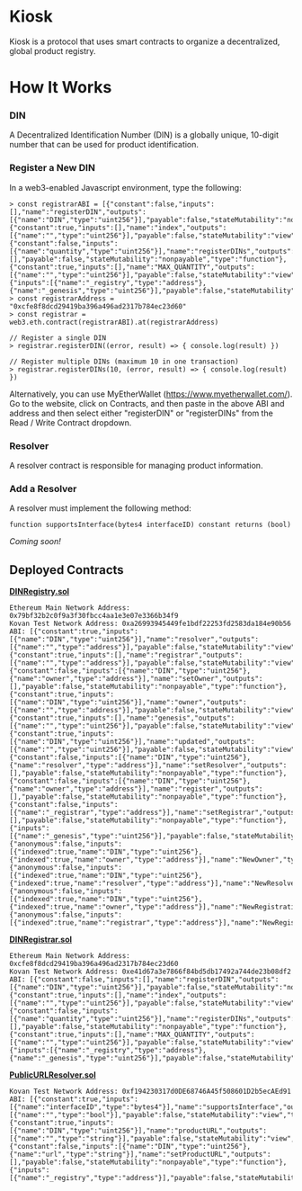 # Kiosk

Kiosk is a protocol that uses smart contracts to organize a decentralized, global product registry.

# How It Works

### DIN

A Decentralized Identification Number (DIN) is a globally unique, 10-digit number that can be used for product identification.

### Register a New DIN

In a web3-enabled Javascript environment, type the following:
```
> const registrarABI = [{"constant":false,"inputs":[],"name":"registerDIN","outputs":[{"name":"DIN","type":"uint256"}],"payable":false,"stateMutability":"nonpayable","type":"function"},{"constant":true,"inputs":[],"name":"index","outputs":[{"name":"","type":"uint256"}],"payable":false,"stateMutability":"view","type":"function"},{"constant":false,"inputs":[{"name":"quantity","type":"uint256"}],"name":"registerDINs","outputs":[],"payable":false,"stateMutability":"nonpayable","type":"function"},{"constant":true,"inputs":[],"name":"MAX_QUANTITY","outputs":[{"name":"","type":"uint256"}],"payable":false,"stateMutability":"view","type":"function"},{"inputs":[{"name":"_registry","type":"address"},{"name":"_genesis","type":"uint256"}],"payable":false,"stateMutability":"nonpayable","type":"constructor"}]
> const registrarAddress = "0xcfe8f8dcd29419ba396a496ad2317b784ec23d60"
> const registrar = web3.eth.contract(registrarABI).at(registrarAddress)

// Register a single DIN
> registrar.registerDIN((error, result) => { console.log(result) })

// Register multiple DINs (maximum 10 in one transaction)
> registrar.registerDINs(10, (error, result) => { console.log(result) })
```

Alternatively, you can use MyEtherWallet (https://www.myetherwallet.com/). Go to the website, click on Contracts, and then paste in the above ABI and address and then select either "registerDIN" or "registerDINs" from the Read / Write Contract dropdown.

### Resolver

A resolver contract is responsible for managing product information.

### Add a Resolver

A resolver must implement the following method:

```
function supportsInterface(bytes4 interfaceID) constant returns (bool)
```

*Coming soon!*

## Deployed Contracts

**[DINRegistry.sol](contracts/DINRegistry.sol)**
```
Ethereum Main Network Address: 0x79bf32b2c0f9a3f30fbcc4aa1e3e07e3366b34f9
Kovan Test Network Address: 0xa26993945449fe1bdf22253fd2583da184e90b56
ABI: [{"constant":true,"inputs":[{"name":"DIN","type":"uint256"}],"name":"resolver","outputs":[{"name":"","type":"address"}],"payable":false,"stateMutability":"view","type":"function"},{"constant":true,"inputs":[],"name":"registrar","outputs":[{"name":"","type":"address"}],"payable":false,"stateMutability":"view","type":"function"},{"constant":false,"inputs":[{"name":"DIN","type":"uint256"},{"name":"owner","type":"address"}],"name":"setOwner","outputs":[],"payable":false,"stateMutability":"nonpayable","type":"function"},{"constant":true,"inputs":[{"name":"DIN","type":"uint256"}],"name":"owner","outputs":[{"name":"","type":"address"}],"payable":false,"stateMutability":"view","type":"function"},{"constant":true,"inputs":[],"name":"genesis","outputs":[{"name":"","type":"uint256"}],"payable":false,"stateMutability":"view","type":"function"},{"constant":true,"inputs":[{"name":"DIN","type":"uint256"}],"name":"updated","outputs":[{"name":"","type":"uint256"}],"payable":false,"stateMutability":"view","type":"function"},{"constant":false,"inputs":[{"name":"DIN","type":"uint256"},{"name":"resolver","type":"address"}],"name":"setResolver","outputs":[],"payable":false,"stateMutability":"nonpayable","type":"function"},{"constant":false,"inputs":[{"name":"DIN","type":"uint256"},{"name":"owner","type":"address"}],"name":"register","outputs":[],"payable":false,"stateMutability":"nonpayable","type":"function"},{"constant":false,"inputs":[{"name":"_registrar","type":"address"}],"name":"setRegistrar","outputs":[],"payable":false,"stateMutability":"nonpayable","type":"function"},{"inputs":[{"name":"_genesis","type":"uint256"}],"payable":false,"stateMutability":"nonpayable","type":"constructor"},{"anonymous":false,"inputs":[{"indexed":true,"name":"DIN","type":"uint256"},{"indexed":true,"name":"owner","type":"address"}],"name":"NewOwner","type":"event"},{"anonymous":false,"inputs":[{"indexed":true,"name":"DIN","type":"uint256"},{"indexed":true,"name":"resolver","type":"address"}],"name":"NewResolver","type":"event"},{"anonymous":false,"inputs":[{"indexed":true,"name":"DIN","type":"uint256"},{"indexed":true,"name":"owner","type":"address"}],"name":"NewRegistration","type":"event"},{"anonymous":false,"inputs":[{"indexed":true,"name":"registrar","type":"address"}],"name":"NewRegistrar","type":"event"}]
```

**[DINRegistrar.sol](contracts/DINRegistrar.sol)**
```
Ethereum Main Network Address: 0xcfe8f8dcd29419ba396a496ad2317b784ec23d60
Kovan Test Network Address: 0xe41d67a3e7866f84bd5db17492a744de23b08df2
ABI: [{"constant":false,"inputs":[],"name":"registerDIN","outputs":[{"name":"DIN","type":"uint256"}],"payable":false,"stateMutability":"nonpayable","type":"function"},{"constant":true,"inputs":[],"name":"index","outputs":[{"name":"","type":"uint256"}],"payable":false,"stateMutability":"view","type":"function"},{"constant":false,"inputs":[{"name":"quantity","type":"uint256"}],"name":"registerDINs","outputs":[],"payable":false,"stateMutability":"nonpayable","type":"function"},{"constant":true,"inputs":[],"name":"MAX_QUANTITY","outputs":[{"name":"","type":"uint256"}],"payable":false,"stateMutability":"view","type":"function"},{"inputs":[{"name":"_registry","type":"address"},{"name":"_genesis","type":"uint256"}],"payable":false,"stateMutability":"nonpayable","type":"constructor"}]
```

**[PublicURLResolver.sol](contracts/resolvers/PublicURLResolver.sol)**
```
Kovan Test Network Address: 0xf194230317d0DE68746A45f508601D2b5ecAEd91
ABI: [{"constant":true,"inputs":[{"name":"interfaceID","type":"bytes4"}],"name":"supportsInterface","outputs":[{"name":"","type":"bool"}],"payable":false,"stateMutability":"view","type":"function"},{"constant":true,"inputs":[{"name":"DIN","type":"uint256"}],"name":"productURL","outputs":[{"name":"","type":"string"}],"payable":false,"stateMutability":"view","type":"function"},{"constant":false,"inputs":[{"name":"DIN","type":"uint256"},{"name":"url","type":"string"}],"name":"setProductURL","outputs":[],"payable":false,"stateMutability":"nonpayable","type":"function"},{"inputs":[{"name":"_registry","type":"address"}],"payable":false,"stateMutability":"nonpayable","type":"constructor"}]
```
